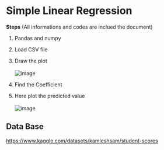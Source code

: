 # Simple Linear Regression #

**Steps** (All informations and codes are inclued the document)

1. Pandas and numpy
2. Load CSV file
3. Draw the plot<br> <br>
![image](https://github.com/778569/Student-Exam-Score-by-Studing-Hours-Linear_Regression-/assets/52319671/ed192cbb-9961-4d4a-9211-493d9e13075f)

4. Find the Coefficient
5. Here plot the predicted value<br><br>
![image](https://github.com/778569/Student-Exam-Score-by-Studing-Hours-Linear_Regression/assets/52319671/48218c05-0575-48b0-8e9c-cdd9d57d89b5)

## Data Base ##
https://www.kaggle.com/datasets/kamleshsam/student-scores



